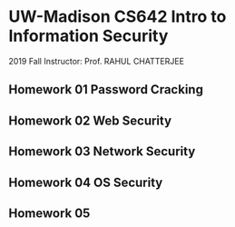 # UW-Madison CS642 Intro to Information Security

2019 Fall Instructor: Prof. RAHUL CHATTERJEE

## Homework 01 Password Cracking

## Homework 02 Web Security

## Homework 03 Network Security

## Homework 04 OS Security

## Homework 05
